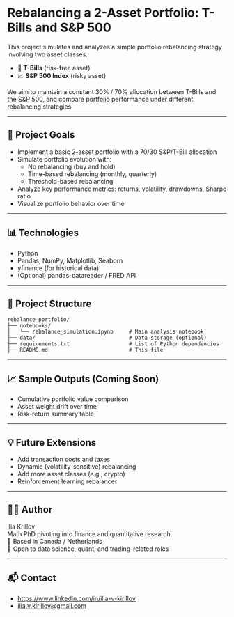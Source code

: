 # Rebalancing a 2-Asset Portfolio: T-Bills and S&P 500

This project simulates and analyzes a simple portfolio rebalancing strategy involving two asset classes:
- 🧾 **T-Bills** (risk-free asset)
- 📈 **S&P 500 Index** (risky asset)

We aim to maintain a constant 30% / 70% allocation between T-Bills and the S&P 500, and compare portfolio performance under different rebalancing strategies.

---

## 🚀 Project Goals

- Implement a basic 2-asset portfolio with a 70/30 S&P/T-Bill allocation
- Simulate portfolio evolution with:
  - No rebalancing (buy and hold)
  - Time-based rebalancing (monthly, quarterly)
  - Threshold-based rebalancing
- Analyze key performance metrics: returns, volatility, drawdowns, Sharpe ratio
- Visualize portfolio behavior over time

---

## 📊 Technologies

- Python
- Pandas, NumPy, Matplotlib, Seaborn
- yfinance (for historical data)
- (Optional) pandas-datareader / FRED API

---

## 📁 Project Structure

```
rebalance-portfolio/
├── notebooks/
│   └── rebalance_simulation.ipynb     # Main analysis notebook
├── data/                              # Data storage (optional)
├── requirements.txt                   # List of Python dependencies
├── README.md                          # This file
```

---

## 📈 Sample Outputs (Coming Soon)

- Cumulative portfolio value comparison
- Asset weight drift over time
- Risk-return summary table

---

## 💡 Future Extensions

- Add transaction costs and taxes
- Dynamic (volatility-sensitive) rebalancing
- Add more asset classes (e.g., crypto)
- Reinforcement learning rebalancer 

---

## 👨‍💻 Author

Ilia Krillov  
Math PhD pivoting into finance and quantitative research.  
📍 Based in Canada / Netherlands  
🚀 Open to data science, quant, and trading-related roles

---

## 📬 Contact

- https://www.linkedin.com/in/ilia-v-kirillov
- ilia.v.kirillov@gmail.com

